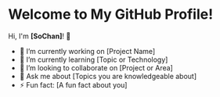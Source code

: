 # Welcome to My GitHub Profile!

Hi, I'm **[SoChan]**! 👋

- 🔭 I’m currently working on [Project Name]
- 🌱 I’m currently learning [Topic or Technology]
- 👯 I’m looking to collaborate on [Project or Area]
- 💬 Ask me about [Topics you are knowledgeable about]
- ⚡ Fun fact: [A fun fact about you]
